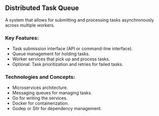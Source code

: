 ## Distributed Task Queue

A system that allows for submitting and processing tasks asynchronously across multiple workers.

### Key Features:

- Task submission interface (API or command-line interface).
- Queue management for holding tasks.
- Worker services that pick up and process tasks.
- Optional: Task prioritization and retries for failed tasks.


### Technologies and Concepts:

- Microservices architecture.
- Messaging queues for managing tasks.
- Go for writing the services.
- Docker for containerization.
- Godep or Sltr for dependency management.